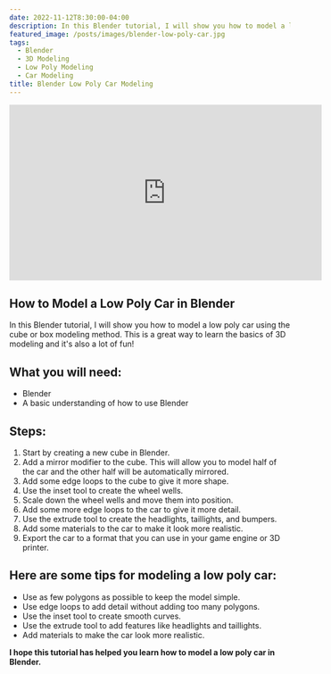 ```yaml
---
date: 2022-11-12T8:30:00-04:00
description: In this Blender tutorial, I will show you how to model a low poly car using the cube or box modeling method.
featured_image: /posts/images/blender-low-poly-car.jpg
tags:
  - Blender
  - 3D Modeling
  - Low Poly Modeling
  - Car Modeling
title: Blender Low Poly Car Modeling
---
```


<div class="iframe-16-9-container">
<iframe class="youTubeIframe" width="560" height="315" src="https://www.youtube.com/embed/zvAXVnefhy8?rel=0" title="YouTube video player" frameborder="0" allow="accelerometer; autoplay; clipboard-write; encrypted-media; gyroscope; picture-in-picture; web-share" allowfullscreen></iframe>
</div>

## How to Model a Low Poly Car in Blender

In this Blender tutorial, I will show you how to model a low poly car using the cube or box modeling method. This is a great way to learn the basics of 3D modeling and it's also a lot of fun!

## What you will need:

- Blender
- A basic understanding of how to use Blender

## Steps:

1. Start by creating a new cube in Blender.
2. Add a mirror modifier to the cube. This will allow you to model half of the car and the other half will be automatically mirrored.
3. Add some edge loops to the cube to give it more shape.
4. Use the inset tool to create the wheel wells.
5. Scale down the wheel wells and move them into position.
6. Add some more edge loops to the car to give it more detail.
7. Use the extrude tool to create the headlights, taillights, and bumpers.
8. Add some materials to the car to make it look more realistic.
9. Export the car to a format that you can use in your game engine or 3D printer.

## Here are some tips for modeling a low poly car:

- Use as few polygons as possible to keep the model simple.
- Use edge loops to add detail without adding too many polygons.
- Use the inset tool to create smooth curves.
- Use the extrude tool to add features like headlights and taillights.
- Add materials to make the car look more realistic.

**I hope this tutorial has helped you learn how to model a low poly car in Blender.**
